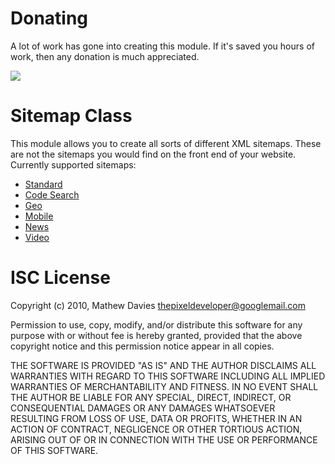 # Donating

A lot of work has gone into creating this module. If it's saved you hours of work,
then any donation is much appreciated.

<a href='http://www.pledgie.com/campaigns/8016'>
	<img src='http://www.pledgie.com/campaigns/8016.png?skin_name=chrome'/>
</a>

# Sitemap Class

This module allows you to create all sorts of different XML sitemaps. These are not
the sitemaps you would find on the front end of your website. Currently supported
sitemaps:

- [Standard](http://www.sitemaps.org/protocol.php)
- [Code Search](http://www.google.com/support/webmasters/bin/answer.py?answer=75224)
- [Geo](http://www.google.com/support/webmasters/bin/answer.py?answer=94554)
- [Mobile](http://www.google.com/support/webmasters/bin/answer.py?answer=34648)
- [News](http://www.google.com/support/webmasters/bin/answer.py?hl=en&answer=74288)
- [Video](http://www.google.com/support/webmasters/bin/answer.py?answer=80472)

# ISC License

Copyright (c) 2010, Mathew Davies <thepixeldeveloper@googlemail.com>

Permission to use, copy, modify, and/or distribute this software for any
purpose with or without fee is hereby granted, provided that the above
copyright notice and this permission notice appear in all copies.

THE SOFTWARE IS PROVIDED "AS IS" AND THE AUTHOR DISCLAIMS ALL WARRANTIES
WITH REGARD TO THIS SOFTWARE INCLUDING ALL IMPLIED WARRANTIES OF
MERCHANTABILITY AND FITNESS. IN NO EVENT SHALL THE AUTHOR BE LIABLE FOR
ANY SPECIAL, DIRECT, INDIRECT, OR CONSEQUENTIAL DAMAGES OR ANY DAMAGES
WHATSOEVER RESULTING FROM LOSS OF USE, DATA OR PROFITS, WHETHER IN AN
ACTION OF CONTRACT, NEGLIGENCE OR OTHER TORTIOUS ACTION, ARISING OUT OF
OR IN CONNECTION WITH THE USE OR PERFORMANCE OF THIS SOFTWARE.
